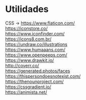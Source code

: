# Utilidades

CSS -> 
https://www.flaticon.com/ <br>
https://iconstore.co/ <br>
https://www.iconfinder.com/ <br>
https://icons8.com.br/ <br>
https://undraw.co/illustrations <br>
https://www.humaaans.com/ <br>
https://www.openpeeps.com/ <br>
https://www.drawkit.io/ <br>
http://coverr.co/ <br>
https://generated.photos/faces <br>
https://thispersondoesnotexist.com/ <br>
https://thenounproject.com/ <br>
https://cssgradient.io/ <br>
https://animista.net/ <br>
